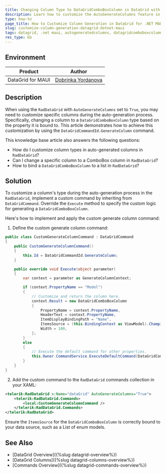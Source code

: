 ```yaml
---
title: Changing Column Type to DataGridComboBoxColumn in DataGrid with AutoGenerateColumns
description: Learn how to customize the AutoGenerateColumns feature in DataGrid by changing a column's type to DataGridComboBoxColumn in a .NET MAUI application.
type: how-to
page_title: How to Customize Column Generation in DataGrid for .NET MAUI
slug: customize-column-generation-datagrid-dotnet-maui
tags: datagrid, .net maui, autogeneratedcolumns, datagridcomboboxcolumn, custom command
res_type: kb
---
```


## Environment

| Product | Author |
| ---- | ---- |
| DataGrid for MAUI | [Dobrinka Yordanova](https://www.telerik.com/blogs/author/dobrinka-yordanova) | 

## Description

When using the `RadDataGrid` with `AutoGenerateColumns` set to `True`, you may need to customize specific columns during the auto-generation process. Specifically, changing a column to a `DataGridComboBoxColumn` type based on the property it is bound to. This article demonstrates how to achieve this customization by using the `DataGridCommandId.GenerateColumn` command.

This knowledge base article also answers the following questions:
- How do I customize column types in auto-generated columns in `RadDataGrid`?
- Can I change a specific column to a ComboBox column in `RadDataGrid`?
- How to bind a `DataGridComboBoxColumn` to a list in `RadDataGrid`?

## Solution

To customize a column's type during the auto-generation process in the `RadDataGrid`, implement a custom command by inheriting from `DataGridCommand`. Override the `Execute` method to specify the custom logic for generating a `DataGridComboBoxColumn`.

Here's how to implement and apply the custom generate column command:

1. Define the custom generate column command:

```csharp
public class CustomGenerateColumnCommand : DataGridCommand
{
    public CustomGenerateColumnCommand()
    {
        this.Id = DataGridCommandId.GenerateColumn;
    }

    public override void Execute(object parameter)
    {
        var context = parameter as GenerateColumnContext;

        if (context.PropertyName == "Model")
        {
            // Customize and return the column here.
            context.Result = new DataGridComboBoxColumn
            {
                PropertyName = context.PropertyName,
                HeaderText = context.PropertyName,
                ItemDisplayBindingPath = "Name",
                ItemsSource = (this.BindingContext as ViewModel).Championships,
                Width = 100,
            };
        }
        else
        {
            // Execute the default command for other properties.
            this.Owner.CommandService.ExecuteDefaultCommand(DataGridCommandId.GenerateColumn, parameter);
        }
    }
}
```

2. Add the custom command to the `RadDataGrid` commands collection in your XAML:

```xml
<telerik:RadDataGrid x:Name="dataGrid" AutoGenerateColumns="True">
    <telerik:RadDataGrid.Commands>
        <local:CustomGenerateColumnCommand />
    </telerik:RadDataGrid.Commands>
</telerik:RadDataGrid>
```

Ensure the `ItemsSource` for the `DataGridComboBoxColumn` is correctly bound to your data source, such as a List of enum models.

## See Also

- [DataGrid Overview]({%slug datagrid-overview%})
- [DataGrid Columns]({%slug datagrid-columns-overview%})
- [Commands Overview]({%slug datagrid-commands-overview%})
